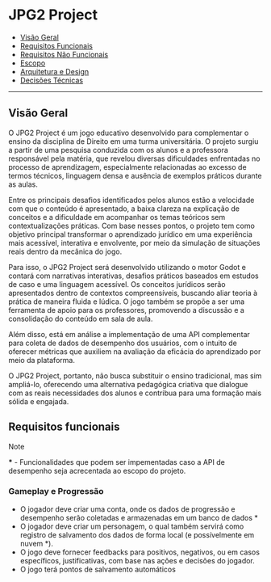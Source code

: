 # JPG2 Project

- [Visão Geral](#visão-geral)
- [Requisitos Funcionais](#requisitos-funcionais)
- [Requisitos Não Funcionais](#TODO)
- [Escopo](#TODO)
- [Arquitetura e Design](#TODO)
- [Decisões Técnicas](#TODO)

---

## Visão Geral

O JPG2 Project é um jogo educativo desenvolvido para complementar o ensino da disciplina de Direito em uma turma universitária. O projeto surgiu a partir de uma pesquisa conduzida com os alunos e a professora responsável pela matéria, que revelou diversas dificuldades enfrentadas no processo de aprendizagem, especialmente relacionadas ao excesso de termos técnicos, linguagem densa e ausência de exemplos práticos durante as aulas.

Entre os principais desafios identificados pelos alunos estão a velocidade com que o conteúdo é apresentado, a baixa clareza na explicação de conceitos e a dificuldade em acompanhar os temas teóricos sem contextualizações práticas. Com base nesses pontos, o projeto tem como objetivo principal transformar o aprendizado jurídico em uma experiência mais acessível, interativa e envolvente, por meio da simulação de situações reais dentro da mecânica do jogo.

Para isso, o JPG2 Project será desenvolvido utilizando o motor Godot e contará com narrativas interativas, desafios práticos baseados em estudos de caso e uma linguagem acessível. Os conceitos jurídicos serão apresentados dentro de contextos compreensíveis, buscando aliar teoria à prática de maneira fluida e lúdica. O jogo também se propõe a ser uma ferramenta de apoio para os professores, promovendo a discussão e a consolidação do conteúdo em sala de aula.

Além disso, está em análise a implementação de uma API complementar para coleta de dados de desempenho dos usuários, com o intuito de oferecer métricas que auxiliem na avaliação da eficácia do aprendizado por meio da plataforma.

O JPG2 Project, portanto, não busca substituir o ensino tradicional, mas sim ampliá-lo, oferecendo uma alternativa pedagógica criativa que dialogue com as reais necessidades dos alunos e contribua para uma formação mais sólida e engajada.

## Requisitos funcionais

> [!NOTE]
> **\*** - Funcionalidades que podem ser impementadas caso a API de desempenho seja acrecentada ao escopo do projeto.

### Gameplay e Progressão

- O jogador deve criar uma conta, onde os dados de progressão e desempenho serão coletadas e armazenadas em um banco de dados *
- O jogador deve criar um personagem, o qual também servirá como registro de salvamento dos dados de forma local (e possívelmente em nuvem *).
- O jogo deve fornecer feedbacks para positivos, negativos, ou em casos específicos, justificativas, com base nas ações e decisões do jogador.
- O jogo terá pontos de salvamento automáticos 